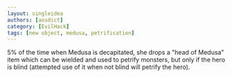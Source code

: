 ```yaml
---
layout: singleidea
authors: [aosdict]
category: [EvilHack]
tags: [new object, medusa, petrification]
---
```

5% of the time when Medusa is decapitated, she drops a "head of Medusa" item
which can be wielded and used to petrify monsters, but only if the hero is
blind (attempted use of it when not blind will petrify the hero).
